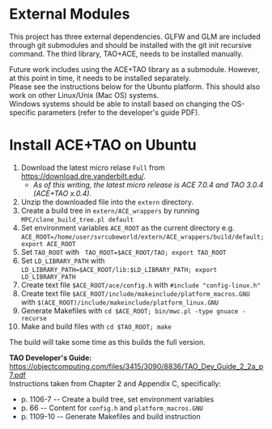 # External Modules
This project has three external dependencies. GLFW and GLM are included through git submodules and should be installed with the git init recursive command. The third library, TAO+ACE, needs to be installed manually. 

Future work includes using the ACE+TAO library as a submodule. However, at this point in time, it needs to be installed separately.     
Please see the instructions below for the Ubuntu platform. This should also work on other Linux/Unix (Mac OS) systems.    
Windows systems should be able to install based on changing the OS-specific parameters (refer to the developer's guide PDF).    

# Install ACE+TAO on Ubuntu
1. Download the latest micro relase `Full` from https://download.dre.vanderbilt.edu/.
    - *As of this writing, the latest micro release is ACE 7.0.4 and TAO 3.0.4 (ACE+TAO x.0.4).*
1. Unzip the downloaded file into the `extern` directory.
1. Create a build tree in `extern/ACE_wrappers` by running `MPC/clone_build_tree.pl default`
1. Set environment variables `ACE_ROOT` as the current directory e.g. `ACE_ROOT=/home/user/svrcubeworld/extern/ACE_wrappers/build/default; export ACE_ROOT`
1. Set `TAO_ROOT` with ` TAO_ROOT=$ACE_ROOT/TAO; export TAO_ROOT`
1. Set `LD_LIBRARY_PATH` with `LD_LIBRARY_PATH=$ACE_ROOT/lib:$LD_LIBRARY_PATH; export LD_LIBRARY_PATH`
1. Create text file `$ACE_ROOT/ace/config.h` with `#include "config-linux.h"` 
1. Create text file `$ACE_ROOT/include/makeinclude/platform_macros.GNU` with `$(ACE_ROOT)/include/makeinclude/platform_linux.GNU`
1. Generate Makefiles with `cd $ACE_ROOT; bin/mwc.pl -type gnuace -recurse`
1. Make and build files with `cd $TAO_ROOT; make`

The build will take some time as this builds the full version. 

**TAO Developer's Guide:** https://objectcomputing.com/files/3415/3090/8836/TAO_Dev_Guide_2_2a_p7.pdf    
Instructions taken from Chapter 2 and Appendix C, specifically:
- p. 1106-7 -- Create a build tree, set environment variables
- p. 66 -- Content for `config.h` and `platform_macros.GNU`
- p. 1109-10 -- Generate Makefiles and build instruction

